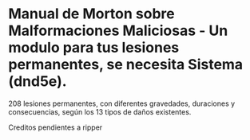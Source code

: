 # Manual de Morton sobre Malformaciones Maliciosas - Un modulo para tus lesiones permanentes, se necesita Sistema (dnd5e).
208 lesiones permanentes, con diferentes gravedades, duraciones y consecuencias, según los 13 tipos de daños existentes.

Creditos pendientes a ripper
